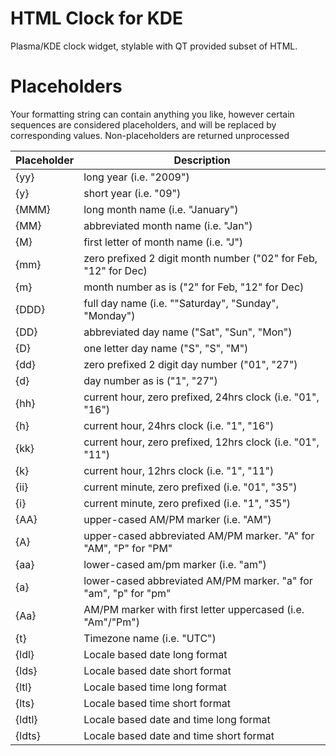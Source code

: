 HTML Clock for KDE
==================

Plasma/KDE clock widget, stylable with QT provided subset of HTML.


Placeholders
============

 Your formatting string can contain anything you like, however certain sequences are considered
 placeholders, and will be replaced by corresponding values. Non-placeholders are returned
 unprocessed

| Placeholder | Description |
|-------------|-------------|
| {yy} 		| long year (i.e. "2009") |
| {y} 		| short year (i.e. "09") |
| {MMM}	    | long month name (i.e. "January") |
| {MM}		| abbreviated month name (i.e. "Jan") |
| {M}		| first letter of month name (i.e. "J") |
| {mm}		| zero prefixed 2 digit month number ("02" for Feb, "12" for Dec) |
| {m}		| month number as is ("2" for Feb, "12" for Dec) |
| {DDD}	    | full day name (i.e. ""Saturday", "Sunday", "Monday") |
| {DD}		| abbreviated day name ("Sat", "Sun", "Mon") |
| {D}		| one letter day name ("S", "S", "M") |
| {dd}		| zero prefixed 2 digit day number ("01", "27") |
| {d}		| day number as is ("1", "27") |
| {hh}		| current hour, zero prefixed, 24hrs clock (i.e. "01", "16") |
| {h}		| current hour, 24hrs clock (i.e. "1", "16") |
| {kk}		| current hour, zero prefixed, 12hrs clock (i.e. "01", "11") |
| {k}		| current hour, 12hrs clock (i.e. "1", "11") |
| {ii}		| current minute, zero prefixed (i.e. "01", "35") |
| {i}		| current minute, zero prefixed (i.e. "1", "35") |
| {AA}		| upper-cased AM/PM marker (i.e. "AM") |
| {A}		| upper-cased abbreviated AM/PM marker. "A" for "AM", "P" for "PM" |
| {aa}		| lower-cased am/pm marker (i.e. "am") |
| {a}		| lower-cased abbreviated AM/PM marker. "a" for "am", "p" for "pm" |
| {Aa}		| AM/PM marker with first letter uppercased (i.e. "Am"/"Pm") |
| {t}		| Timezone name (i.e. "UTC")
| {ldl}		| Locale based date long format |
| {lds}		| Locale based date short format |
| {ltl}		| Locale based time long format |
| {lts}		| Locale based time short format |
| {ldtl}	| Locale based date and time long format |
| {ldts}	| Locale based date and time short format |

